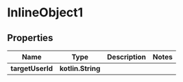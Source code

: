 
# InlineObject1

## Properties
Name | Type | Description | Notes
------------ | ------------- | ------------- | -------------
**targetUserId** | **kotlin.String** |  | 



